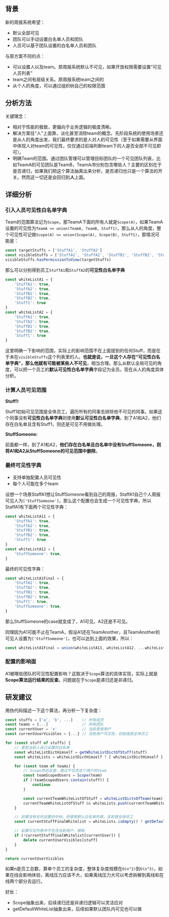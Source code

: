 ## 背景

新的周报系统希望：

- 默认全部可见
- 团队可以手动设置白名单人员和团队
- 人员可以基于团队设置的白名单人员和团队

与原方案不同的点：

- 可以设置人以及team。原周报系统默认不可见，如果开放权限需要设置“可见人员列表”
- team之间有层级关系。原周报系统team之间的
- 从个人的角度，可以通过组织树自己的权限范围

## 分析方法

关键理念：

- 相对于性能的极致，更偏向于业务逻辑的极度清晰。
- 解决方案往“人”上面靠，淡化甚至消除team的概念。先阶段系统的使用场景还是从人的角度出发，我们最终要求的是人对人的可见性（至于如果需要从界面中体现人对team的可见性，仅仅通过前端判断team下的人是否全部不可见即可）。
- 明确Team的范围。通过团队管理可以管理目标团队的一个可见团队列表，比如TeamA的可见团队是TeamB，TeamA/B分别包含哪些人？主要的区别在于是否递归，如果我们把这个算法抽离出来分析，是否递归也只是一个算法的开关。然而这一切还是会回归到**人**上面。

## 详细分析

### 引入人员可见性白名单字典

Team的范围算法记为`Scope`，那TeamA下面的所有人就是`Scope(A)`，如果TeamA设置的可见性为`TeamA <= union(TeamA, TeamB, Stuff1)`，那么从人的角度，整个可见性可记做`Scope(A) <= union(Scope(A), Scope(B), Stuff1)`，那情况可能是：

```js
const targetStuffs = ['StuffA1', 'StuffA2']
const visibleStuffs = ['StuffA1', 'StuffA2', 'StuffB1', 'StuffB2', 'Stuff1']
visibleStuffs.hasPermissionToView(targetStuffs)
```

那么可以分别得到员工`StuffA1`和`StuffA2`的**可见性白名单字典**

```js
const whiteListA1 = {
    'StuffA1': true,
    'StuffA2': true,
    'StuffB1': true,
    'StuffB2': true,
    'Stuff1': true
}
const whiteListA2 = {
    'StuffA1': true,
    'StuffA2': true,
    'StuffB1': true,
    'StuffB2': true,
    'Stuff1': true
}
```

这里明确一下影响的范围，实际上的影响范围不在上面提到的任何Stuff，而是在于未在`visibleStuffs`这个列表里的人。**也就是说，一旦这个人存在“可见性白名单字典”，那么他就有可能被某些人不可见**，相当合理。那么从默认全局可见的角度，可以把一个员工的**默认可见性白名单字典**字段记为全员。现在从人的角度具体分析。

### 计算人员可见范围

**Stuff1:**

Stuff1初始可见范围是全体员工，遍历所有的同事去排除他不可见的同事。如果这个同事没有**可见性白名单字典**则使用**默认可见性白名单字典**，到了A1和A2，他们存在白名单且含有Stuff1，则还是可见不用做处理。

**StuffSomeone:**

前面都一样，到了A1和A2，**他们存在白名单且白名单中没有StuffSomeone，则将A1和A2从StuffSomeone的可见范围中删除**。


### 最终可见性字典

- 支持单独配置人员可见性
- 每个人可能在多个team

设想一个场景StaffA1想让StuffSomeone看到自己的周报，StaffA1自己个人周报可见人为`['StuffSomeone']`，那么这个配置也会生成一个可见性字典，所以StaffA1有下面两个可见性字典：

```js
const whiteListA11 = {
    'StuffA1': true,
    'StuffA2': true,
    'StuffB1': true,
    'StuffB2': true,
    'Stuff1': true
}
const whiteListA12 = {
    'StuffSomeone': true,
}
```

最终的可见性字典：

```js
const whiteListA1Final = {
    'StuffA1': true,
    'StuffA2': true,
    'StuffB1': true,
    'StuffB2': true,
    'Stuff1': true,
    'StuffSomeone': true,
}
```

那么StuffSomeone的case就变成了，A1可见，A2还是不可见。

同理因为A1可能不止在TeamA，假设A1还在TeamAnother，且TeamAnother的可见人设置为`['StuffSomeone']`，也可以达到上面的效果，所以：

```js
const whiteListA1Final = union(whiteListA11, whiteListA12, ...whiteListA1Rest)
```

### 配置的影响面

A1被哪些团队的可见性配置影响？这取决于`Scope`算法的具体实现，实际上就是**Scope算法运行结果的反查**。问题就在于`Scope`是递归还是非递归。

## 研发建议

用伪代码描述一下这个算法，再分析一下复杂度：

```js
const stuffs = ['a', 'b', ...]    // 所有成员
const teams = [...]               // 所有团队
const currentUser = 'x'           // 当前登录用户
const currentUserVisibles = {...} // 当前用户可见性，初始值是全体员工

for (const stuff of stuffs) {
    // 拿到当前人自己设置的白名单
    const whiteListDictHimself = getWhiteListDictOfStuff(stuff)
    const whiteLists = whiteListDictHimself ? [ whiteListDictHimself ] : []

    for (const team of teams) {
        // Scope然后反查，跳过不包含这个用户的team
        const teamScopedUsers = Scope(team)
        if (!teamScopedUsers.contain(stuff)) {
            continue
        }

        const currentTeamWhiteListOfStuff = whiteListDictsOfTeam(team)[stuff]
        currentTeamWhiteListOfStuff && whiteLists.push(currentTeamWhiteListOfStuff)
    }

    // 如果没有任何设置命中他，则使用默认白名单列表，目前是全体员工
    const currentStuffFinalWhitelist = whiteLists.isEmpty() ? getDefaultWhiteList(stuff) : unionAllWhiteList(whiteLists)

    // 如果可见列表中不包含当前用户，移除
    if (!currentStuffFinalWhitelist[currentUser]) {
        delete currentUserVisibles[stuff]
    }
}

return currentUserVisibles
```

如果n是员工总数，算单个员工的复杂度，整体复杂度规模在`O(n^2)`到`O(n^3)`，如果在线会影响体验，离线压力应该不大，如果离线压力大可以考虑拆解到离线和在线两个部分去运行。

好处：

- Scope抽象出来，后续递归还是非递归逻辑可以灵活应对
- getDefaultWhiteList抽象出来，后续如果默认团队内可见也可以做
